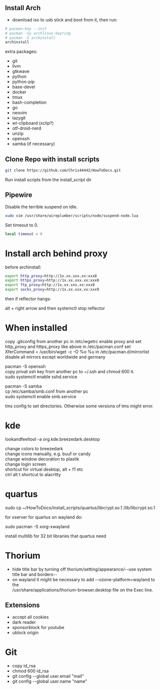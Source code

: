 ## Install Arch

- download iso to usb stick and boot from it, then run:

```bash
# pacman-key --init
# pacman -Sy archlinux-keyring
# pacman -S archinstall
archinstall
```

extra packages:
- git
- llvm
- gtkwave
- python
- python-pip
- base-devel
- docker
- tmux
- bash-completion
- go
- neovim
- lazygit
- wl-clipboard (xclip?)
- otf-droid-nerd
- unzip
- openssh
- samba (if necessary)

## Clone Repo with install scripts

```bash
git clone https://github.com/Chris44442/HowToDocs.git
```

Run install scripts from the install_script dir

## Pipewire

Disable the terrible suspend on idle.

```bash
sudo vim /usr/share/wireplumber/scripts/node/suspend-node.lua
```

Set timeout to 0.

```lua
local timeout = 0
```

# Install arch behind proxy

before archinstall:

```bash
export http_proxy=http://1x.xx.xxx.xx:xxx8
export https_proxy=http://1x.xx.xxx.xx:xxx8
export ftp_proxy=http://1x.xx.xxx.xx:xxx8
export socks_proxy=http://1x.xx.xxx.xx:xxx9
```

then if reflector hangs:

alt + right arrow    and then    systemctl stop reflector

# When installed

copy .gitconfig from another pc
in /etc/wgetrc enable proxy and set http_proxy and https_proxy like above
in /etc/pacman.conf set XferCommand = /usr/bin/wget -c -O %o %u
in /etc/pacman.d/mirrorlist disable all mirrors except worldwide and germany

pacman -S openssh  
copy privat ssh key from another pc to ~/.ssh and chmod 600 it.  
sudo systemctl enable sshd.service  

pacman -S samba  
cp /etc/samba/smb.conf from another pc  
sudo systemctl enable smb.service

tms config to set directories. Otherwise some versions of tms might error.

# kde

lookandfeeltool -a org.kde.breezedark.desktop

change colors to breezedark  
change icons manually, e.g. buuf or candy  
change window decoration to plastik  
change login screen  
shortcut for virtual desktop, alt + f1 etc  
ctrl alt t shortcut to alacritty  

# quartus

sudo cp ~/HowToDocs/install_scripts/quartus/libcrypt.so.1 /lib/libcrypt.so.1

for xserver for quartus on wayland do:

sudo pacman -S xorg-xwayland

install multilib for 32 bit libraries that quartus need

# Thorium

- hide title bar by turning off thorium/setting/appearance/--use system title bar and borders--
- on wayland it might be necessary to add --ozone-platform=wayland to the  
  /usr/share/applications/thorium-browser.desktop file on the Exec line.

## Extensions

- accept all cookies
- dark reader
- sponsorblock for youtube
- ublock origin

# Git

- copy id_rsa
- chmod 600 id_rsa
- git config --global user.email "mail"
- git config --global user.name "name"

